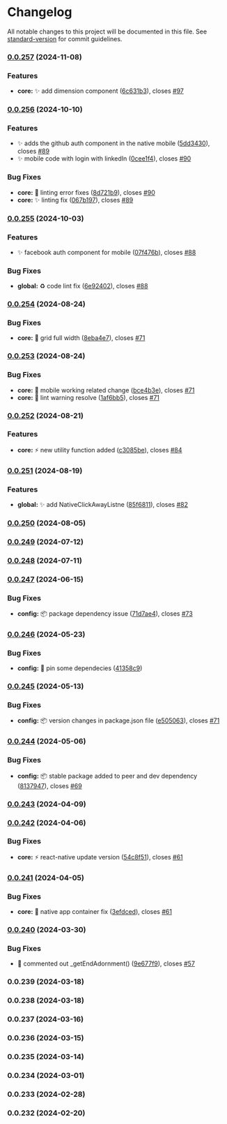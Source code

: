 # Changelog

All notable changes to this project will be documented in this file. See [standard-version](https://github.com/conventional-changelog/standard-version) for commit guidelines.

### [0.0.257](https://github.com/wrappid/native-mobile/compare/v0.0.256...v0.0.257) (2024-11-08)


### Features

* **core:** :sparkles: add dimension component ([6c631b3](https://github.com/wrappid/native-mobile/commit/6c631b33e4e060c36b3420484c3ff12c15378d40)), closes [#97](https://github.com/wrappid/native-mobile/issues/97)

### [0.0.256](https://github.com/wrappid/native-mobile/compare/v0.0.255...v0.0.256) (2024-10-10)


### Features

* :sparkles: adds the github auth component in the native mobile ([5dd3430](https://github.com/wrappid/native-mobile/commit/5dd34300d0d5639faa8b44352531df795485d0ad)), closes [#89](https://github.com/wrappid/native-mobile/issues/89)
* :sparkles: mobile code with login with linkedIn ([0cee1f4](https://github.com/wrappid/native-mobile/commit/0cee1f40d9b79c2b9c1bd225bfa8d50b910e7677)), closes [#90](https://github.com/wrappid/native-mobile/issues/90)


### Bug Fixes

* **core:** :bug: linting error fixes ([8d721b9](https://github.com/wrappid/native-mobile/commit/8d721b9570766fa52f5d22fc750d09e0d2c8091f)), closes [#90](https://github.com/wrappid/native-mobile/issues/90)
* **core:** :sparkles: linting  fix ([067b197](https://github.com/wrappid/native-mobile/commit/067b1978e30c6c40004a68054ea387afbcbc4482)), closes [#89](https://github.com/wrappid/native-mobile/issues/89)

### [0.0.255](https://github.com/wrappid/native-mobile/compare/v0.0.254...v0.0.255) (2024-10-03)


### Features

* :sparkles: facebook auth component for mobile ([07f476b](https://github.com/wrappid/native-mobile/commit/07f476b9dd93743c1b5a10707e328c4bdf73fa9d)), closes [#88](https://github.com/wrappid/native-mobile/issues/88)


### Bug Fixes

* **global:** :recycle: code lint fix ([6e92402](https://github.com/wrappid/native-mobile/commit/6e924025ba4fa52e1dc1d120c4f524330e3d6411)), closes [#88](https://github.com/wrappid/native-mobile/issues/88)

### [0.0.254](https://github.com/wrappid/native-mobile/compare/v0.0.253...v0.0.254) (2024-08-24)


### Bug Fixes

* **core:** :bug: grid full width ([8eba4e7](https://github.com/wrappid/native-mobile/commit/8eba4e7b1feb79ae841af66cac192dd28b4472b4)), closes [#71](https://github.com/wrappid/native-mobile/issues/71)

### [0.0.253](https://github.com/wrappid/native-mobile/compare/v0.0.252...v0.0.253) (2024-08-24)


### Bug Fixes

* **core:** :bug: mobile working related change ([bce4b3e](https://github.com/wrappid/native-mobile/commit/bce4b3e006eb2c5a423b21d1dd3ad997a9587d05)), closes [#71](https://github.com/wrappid/native-mobile/issues/71)
* **core:** :rotating_light: lint warning resolve ([1af6bb5](https://github.com/wrappid/native-mobile/commit/1af6bb57f16ef7cc27b75152b7c9e46b230a93ed)), closes [#71](https://github.com/wrappid/native-mobile/issues/71)

### [0.0.252](https://github.com/wrappid/native-mobile/compare/v0.0.251...v0.0.252) (2024-08-21)


### Features

* **core:** :zap: new utility function added ([c3085be](https://github.com/wrappid/native-mobile/commit/c3085be3881984c3969e7845661984e47de02b8f)), closes [#84](https://github.com/wrappid/native-mobile/issues/84)

### [0.0.251](https://github.com/wrappid/native-mobile/compare/v0.0.250...v0.0.251) (2024-08-19)


### Features

* **global:** :sparkles: add NativeClickAwayListne ([85f6811](https://github.com/wrappid/native-mobile/commit/85f681157df798e21f2cd1a63bffe91e4f0df532)), closes [#82](https://github.com/wrappid/native-mobile/issues/82)

### [0.0.250](https://github.com/wrappid/native-mobile/compare/v0.0.249...v0.0.250) (2024-08-05)

### [0.0.249](https://github.com/wrappid/native-mobile/compare/v0.0.248...v0.0.249) (2024-07-12)

### [0.0.248](https://github.com/wrappid/native-mobile/compare/v0.0.247...v0.0.248) (2024-07-11)

### [0.0.247](https://github.com/wrappid/native-mobile/compare/v0.0.246...v0.0.247) (2024-06-15)


### Bug Fixes

* **config:** :package: package dependency issue ([71d7ae4](https://github.com/wrappid/native-mobile/commit/71d7ae433eb785b19ed952550f32f23ffcb2dc4a)), closes [#73](https://github.com/wrappid/native-mobile/issues/73)

### [0.0.246](https://github.com/wrappid/native-mobile/compare/v0.0.245...v0.0.246) (2024-05-23)


### Bug Fixes

* **config:** :pushpin: pin some dependecies ([41358c9](https://github.com/wrappid/native-mobile/commit/41358c946c3ddc687fe07a6a946895a0b45969ad))

### [0.0.245](https://github.com/wrappid/native-mobile/compare/v0.0.244...v0.0.245) (2024-05-13)


### Bug Fixes

* **config:** 📦 version changes in package.json file ([e505063](https://github.com/wrappid/native-mobile/commit/e5050631a4dfedcf65d7db3f99e1c41b664f08f6)), closes [#71](https://github.com/wrappid/native-mobile/issues/71)

### [0.0.244](https://github.com/wrappid/native-mobile/compare/v0.0.243...v0.0.244) (2024-05-06)


### Bug Fixes

* **config:** :package: stable package added to peer and dev dependency ([8137947](https://github.com/wrappid/native-mobile/commit/8137947bf5a30bcee978a5a002e033789e75067c)), closes [#69](https://github.com/wrappid/native-mobile/issues/69)

### [0.0.243](https://github.com/wrappid/native-mobile/compare/v0.0.242...v0.0.243) (2024-04-09)

### [0.0.242](https://github.com/wrappid/native-mobile/compare/v0.0.241...v0.0.242) (2024-04-06)


### Bug Fixes

* **core:** :zap: react-native update version ([54c8f51](https://github.com/wrappid/native-mobile/commit/54c8f5152d4ee25665122f31b0585f978c2f180e)), closes [#61](https://github.com/wrappid/native-mobile/issues/61)

### [0.0.241](https://github.com/wrappid/native-mobile/compare/v0.0.240...v0.0.241) (2024-04-05)


### Bug Fixes

* **core:** :art: native app container fix ([3efdced](https://github.com/wrappid/native-mobile/commit/3efdced4c2cf8b323e9f6d665d275d49304018af)), closes [#61](https://github.com/wrappid/native-mobile/issues/61)

### [0.0.240](https://github.com/wrappid/native-mobile/compare/v0.0.239...v0.0.240) (2024-03-30)


### Bug Fixes

* :bug: commented out _getEndAdornment() ([9e677f9](https://github.com/wrappid/native-mobile/commit/9e677f9f858bf384166d81863272160dba84c197)), closes [#57](https://github.com/wrappid/native-mobile/issues/57)

### 0.0.239 (2024-03-18)

### 0.0.238 (2024-03-18)

### 0.0.237 (2024-03-16)

### 0.0.236 (2024-03-15)

### 0.0.235 (2024-03-14)

### 0.0.234 (2024-03-01)

### 0.0.233 (2024-02-28)

### 0.0.232 (2024-02-20)
